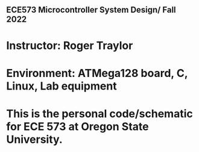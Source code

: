 ## ECE573 Microcontroller System Design/ Fall 2022
# Instructor: Roger Traylor
# Environment: ATMega128 board, C, Linux, Lab equipment
# This is the personal code/schematic for ECE 573 at Oregon State University.
